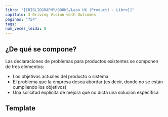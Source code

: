 ```yaml
---
libro: "[[BIBLIOGRAPHY/BOOKS/Lean UX (Product) - Libro]]"
capítulo: 3-Driving Vision with Outcomes
paginas: "754"
tags: 
num_veces_leida: 0
---
```

## ¿De qué se compone?
Las declaraciones de problemas para productos existentes se componen de tres elementos:
* Los objetivos actuales del producto o sistema 
* El problema que la empresa desea abordar (es decir, donde no se están cumpliendo los objetivos) 
* Una solicitud explícita de mejora que no dicta una solución específica

## Template